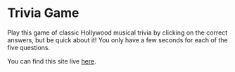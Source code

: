 # Trivia Game

Play this game of classic Hollywood musical trivia by clicking on the correct answers, but be quick about it! You only have a few seconds for each of the five questions.

You can find this site live [here](https://victoriaashling.github.io/triviaGame).
